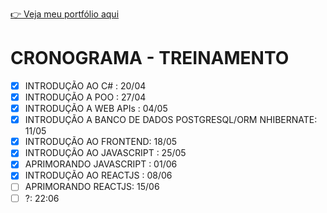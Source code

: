 [👉 Veja meu portfólio aqui](https://samubarreto.github.io/Portfolio/)

# CRONOGRAMA - TREINAMENTO

* [X] INTRODUÇÃO AO C# : 20/04
* [X] INTRODUÇÃO A POO : 27/04
* [X] INTRODUÇÃO A WEB APIs : 04/05
* [X] INTRODUÇÃO A BANCO DE DADOS POSTGRESQL/ORM NHIBERNATE: 11/05
* [X] INTRODUÇÃO AO FRONTEND: 18/05
* [X] INTRODUÇÃO AO JAVASCRIPT : 25/05
* [X] APRIMORANDO JAVASCRIPT : 01/06
* [X] INTRODUÇÃO AO REACTJS : 08/06
* [ ] APRIMORANDO REACTJS: 15/06
* [ ] ?: 22:06
